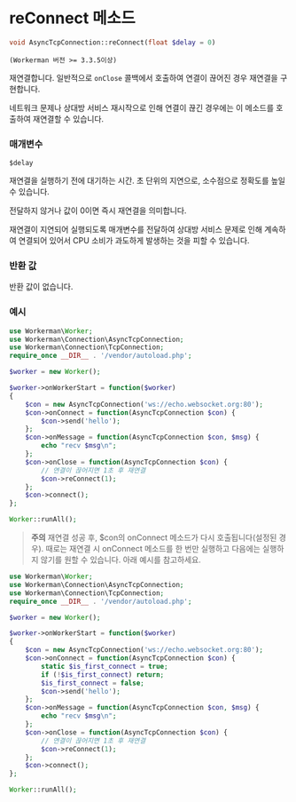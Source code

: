# reConnect 메소드

```php
void AsyncTcpConnection::reConnect(float $delay = 0)
```

``` (Workerman 버전 >= 3.3.5이상) ```

재연결합니다. 일반적으로 ```onClose``` 콜백에서 호출하여 연결이 끊어진 경우 재연결을 구현합니다.

네트워크 문제나 상대방 서비스 재시작으로 인해 연결이 끊긴 경우에는 이 메소드를 호출하여 재연결할 수 있습니다.

### 매개변수
``` $delay ```

재연결을 실행하기 전에 대기하는 시간. 초 단위의 지연으로, 소수점으로 정확도를 높일 수 있습니다.

전달하지 않거나 값이 0이면 즉시 재연결을 의미합니다.

재연결이 지연되어 실행되도록 매개변수를 전달하여 상대방 서비스 문제로 인해 계속하여 연결되어 있어서 CPU 소비가 과도하게 발생하는 것을 피할 수 있습니다.

### 반환 값
반환 값이 없습니다.

### 예시

```php
use Workerman\Worker;
use Workerman\Connection\AsyncTcpConnection;
use Workerman\Connection\TcpConnection;
require_once __DIR__ . '/vendor/autoload.php';

$worker = new Worker();

$worker->onWorkerStart = function($worker)
{
    $con = new AsyncTcpConnection('ws://echo.websocket.org:80');
    $con->onConnect = function(AsyncTcpConnection $con) {
        $con->send('hello');
    };
    $con->onMessage = function(AsyncTcpConnection $con, $msg) {
        echo "recv $msg\n";
    };
    $con->onClose = function(AsyncTcpConnection $con) {
        // 연결이 끊어지면 1초 후 재연결
        $con->reConnect(1);
    };
    $con->connect();
};

Worker::runAll();
```

> **주의**
>  재연결 성공 후, $con의 onConnect 메소드가 다시 호출됩니다(설정된 경우). 때로는 재연결 시 onConnect 메소드를 한 번만 실행하고 다음에는 실행하지 않기를 원할 수 있습니다. 아래 예시를 참고하세요.

```php
use Workerman\Worker;
use Workerman\Connection\AsyncTcpConnection;
use Workerman\Connection\TcpConnection;
require_once __DIR__ . '/vendor/autoload.php';

$worker = new Worker();

$worker->onWorkerStart = function($worker)
{
    $con = new AsyncTcpConnection('ws://echo.websocket.org:80');
    $con->onConnect = function(AsyncTcpConnection $con) {
        static $is_first_connect = true;
        if (!$is_first_connect) return;
        $is_first_connect = false;
        $con->send('hello');
    };
    $con->onMessage = function(AsyncTcpConnection $con, $msg) {
        echo "recv $msg\n";
    };
    $con->onClose = function(AsyncTcpConnection $con) {
        // 연결이 끊어지면 1초 후 재연결
        $con->reConnect(1);
    };
    $con->connect();
};

Worker::runAll();
```
